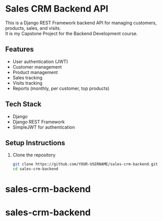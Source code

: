 # Sales CRM Backend API

This is a Django REST Framework backend API for managing customers, products, sales, and visits.  
It is my Capstone Project for the Backend Development course.

## Features
- User authentication (JWT)
- Customer management
- Product management
- Sales tracking
- Visits tracking
- Reports (monthly, per customer, top products)

## Tech Stack
- Django
- Django REST Framework
- SimpleJWT for authentication

## Setup Instructions
1. Clone the repository
   ```bash
   git clone https://github.com/YOUR-USERNAME/sales-crm-backend.git
   cd sales-crm-backend
# sales-crm-backend
# sales-crm-backend
